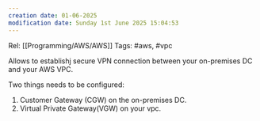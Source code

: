 ```yaml
---
creation date: 01-06-2025
modification date: Sunday 1st June 2025 15:04:53
---
```

Rel: [[Programming/AWS/AWS]]
Tags: #aws, #vpc


Allows to establishj secure VPN connection between your on-premises DC and your AWS VPC.

Two things needs to be configured:
1. Customer Gateway (CGW) on the on-premises DC.
2. Virtual Private Gateway(VGW) on your vpc.